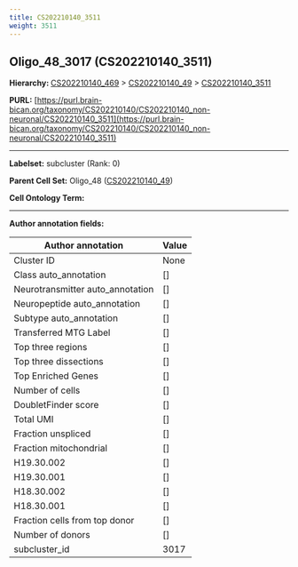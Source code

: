 ```yaml
---
title: CS202210140_3511
weight: 3511
---
```

## Oligo_48_3017 (CS202210140_3511)
<b>Hierarchy: </b>
[CS202210140_469](../CS202210140_469) >
[CS202210140_49](../CS202210140_49) >
[CS202210140_3511](../CS202210140_3511)

**PURL:** [https://purl.brain-bican.org/taxonomy/CS202210140/CS202210140_non-neuronal/CS202210140_3511](https://purl.brain-bican.org/taxonomy/CS202210140/CS202210140_non-neuronal/CS202210140_3511)

---


**Labelset:** subcluster (Rank: 0)

**Parent Cell Set:** Oligo_48 ([CS202210140_49](../CS202210140_49))



**Cell Ontology Term:** 

[MARKER GENES.]: #


---

[TRANSFERRED ANNOTATIONS.]: #


[AUTHOR ANNOTATION FIELDS.]: #


**Author annotation fields:**

| Author annotation | Value |
|-------------------|-------|
|Cluster ID|None|
|Class auto_annotation|[]|
|Neurotransmitter auto_annotation|[]|
|Neuropeptide auto_annotation|[]|
|Subtype auto_annotation|[]|
|Transferred MTG Label|[]|
|Top three regions|[]|
|Top three dissections|[]|
|Top Enriched Genes|[]|
|Number of cells|[]|
|DoubletFinder score|[]|
|Total UMI|[]|
|Fraction unspliced|[]|
|Fraction mitochondrial|[]|
|H19.30.002|[]|
|H19.30.001|[]|
|H18.30.002|[]|
|H18.30.001|[]|
|Fraction cells from top donor|[]|
|Number of donors|[]|
|subcluster_id|3017|
